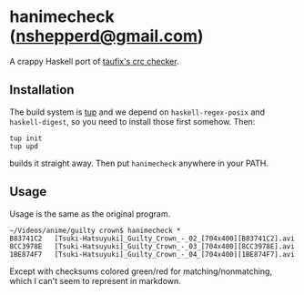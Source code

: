 hanimecheck (nshepperd@gmail.com)
===========
A crappy Haskell port of [taufix's crc checker](http://agafix.org/anime-crc32-checksum-in-linux-v20/).

Installation
------------
The build system is [tup](http://gittup.org/tup/) and we depend on `haskell-regex-posix` and `haskell-digest`, so you need to install those first somehow. Then:

    tup init
    tup upd

builds it straight away. Then put `hanimecheck` anywhere in your PATH.

Usage
-----

Usage is the same as the original program.

    ~/Videos/anime/guilty crown$ hanimecheck *
    B83741C2   [Tsuki-Hatsuyuki]_Guilty_Crown_-_02_[704x400][B83741C2].avi
    8CC3978E   [Tsuki-Hatsuyuki]_Guilty_Crown_-_03_[704x400][8CC3978E].avi
    1BE874F7   [Tsuki-Hatsuyuki]_Guilty_Crown_-_04_[704x400][1BE874F7].avi

Except with checksums colored green/red for matching/nonmatching, which I can't seem to represent in markdown.
